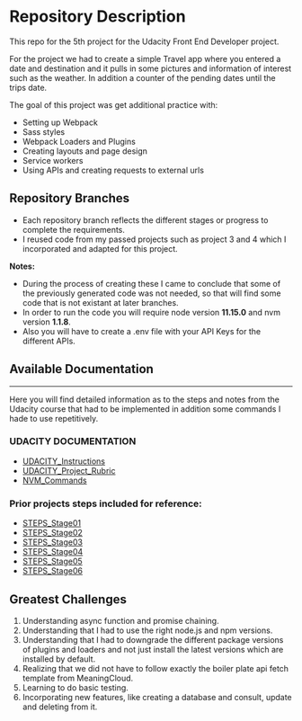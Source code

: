 # Repository Description

This repo for the 5th project for the Udacity Front End Developer  project.

For the project we had to create a simple Travel app where you entered a date and destination and it pulls in some pictures and information of interest such as the weather. In addition a counter of the pending dates until the trips date.

The goal of this project was get additional practice with:

- Setting up Webpack
- Sass styles
- Webpack Loaders and Plugins
- Creating layouts and page design
- Service workers
- Using APIs and creating requests to external urls

## Repository Branches

- Each repository branch reflects the different stages or progress to complete the requirements.  
- I reused code from my passed projects such as project 3 and 4 which I incorporated and adapted for this project.

__Notes:__  

- During the process of creating these I came to conclude that some of the previously generated code was not needed, so that will find some code that is not existant at later branches.  
- In order to run the code you will require node version **11.15.0** and nvm version **1.1.8**.
- Also you will have to create a .env file with your API Keys for the different APIs.

## Available Documentation

---

Here you will find detailed information as to the steps and notes from the Udacity course that had to be implemented in addition some commands I hade to use repetitively.

### UDACITY DOCUMENTATION

- [UDACITY_Instructions](documentation/UDACITY_Instructions.md)
- [UDACITY_Project_Rubric](documentation/UDACITY_Project_Rubric)
- [NVM_Commands](documentation/NVM_Commands.md)

### Prior projects steps included for reference:

- [STEPS_Stage01](documentation/STEPS_Stage01.md)
- [STEPS_Stage02](documentation/STEPS_Stage02.md)
- [STEPS_Stage03](documentation/STEPS_Stage03.md)
- [STEPS_Stage04](documentation/STEPS_Stage04.md)
- [STEPS_Stage05](documentation/STEPS_Stage05.md)
- [STEPS_Stage06](documentation/STEPS_Stage06.md)

## Greatest Challenges

1. Understanding async function and promise chaining.  
2. Understanding that I had to use the right node.js and npm versions.
3. Understanding that I had to downgrade the different package versions of plugins and loaders and not just install the latest versions which are installed by default.
4. Realizing that we did not have to follow exactly the boiler plate api fetch template from MeaningCloud.
5. Learning to do basic testing.
6. Incorporating new features, like creating a database and consult, update and deleting from it.
